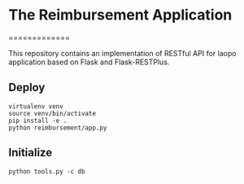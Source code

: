 # The Reimbursement Application
=============

This repository contains an implementation of RESTful API for laopo application based on Flask and Flask-RESTPlus.

## Deploy

``` shell
virtualenv venv
source venv/bin/activate
pip install -e .
python reimbursement/app.py
```

## Initialize

``` shell
python tools.py -c db
```

